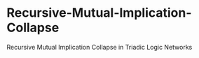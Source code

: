 # Recursive-Mutual-Implication-Collapse
Recursive Mutual Implication Collapse in Triadic Logic Networks
